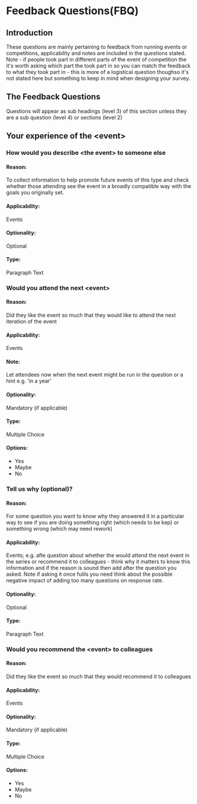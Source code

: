 # Feedback Questions(FBQ)

## Introduction
These questions are mainly pertaining to feedback from running events or competitions, applicability and notes are included in the questions stated. Note - if people took part in different parts of the event of competition the it's worth asking which part the took part in so you can match the feedback to what they took part in - this is more of a logistical question thoughso it's not stated here but something to keep in mind when designing your survey.

## The Feedback Questions
Questions will appear as sub headings (level 3) of this section unless they are a sub question (level 4) or sections (level 2)

## Your experience of the \<event\>

### How would you describe \<the event\> to someone else

#### Reason:
To collect information to help promote future events of this type and check whether those attending see the event in a broadly compatible way with the goals you originally set.

#### Applicability:
Events

#### Optionality:
Optional
 
#### Type:
Paragraph Text

### Would you attend the next \<event\>

#### Reason:
Did they like the event so much that they would like to attend the next iteration of the event

#### Applicability:
Events

#### Note:
Let attendees now when the next event might be run in the question or a hint e.g. 'in a year'

#### Optionality:
Mandatory (if applicable)

#### Type:
Multiple Choice

#### Options:
* Yes
* Maybe
* No

### Tell us why (optional)?

#### Reason:
For some question you want to know why they answered it in a particular way to see if you are doing something right (which needs to be kep) or something wrong (which may need rework)

#### Applicability:
Events; e.g. afte question about whether the would attend the next event in the series or recommend it to colleagues - think why it matters to know this information and if the reason is sound then add after the question you asked. Note if asking it once fulils you need think about the possible negative impact of adding too many questions on response rate.

#### Optionality:
Optional

#### Type:
Paragraph Text

### Would you recommend the \<event\> to colleagues

#### Reason:
Did they like the event so much that they would recommend it to colleagues

#### Applicability:
Events

#### Optionality:
Mandatory (if applicable)

#### Type:
Multiple Choice

#### Options:
* Yes
* Maybe
* No





